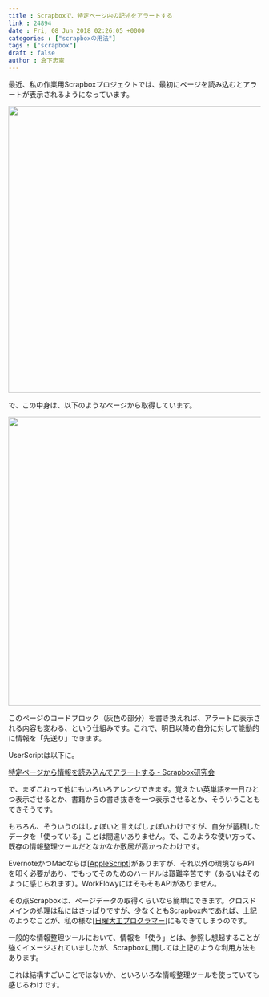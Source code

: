 ```yaml
---
title : Scrapboxで、特定ページ内の記述をアラートする
link : 24894
date : Fri, 08 Jun 2018 02:26:05 +0000
categories : ["scrapboxの用法"]
tags : ["scrapbox"]
draft : false
author : 倉下忠憲
---
```


最近、私の作業用Scrapboxプロジェクトでは、最初にページを読み込むとアラートが表示されるようになっています。

<a href="https://rashita.net/blog/?attachment_id=24895" rel="attachment wp-att-24895"><img src="https://rashita.net/blog/wp-content/uploads/2018/06/screenshot.png" alt="" width="1329" height="572" class="alignnone size-full wp-image-24895" /></a>

で、この中身は、以下のようなページから取得しています。

<a href="https://rashita.net/blog/?attachment_id=24896" rel="attachment wp-att-24896"><img src="https://rashita.net/blog/wp-content/uploads/2018/06/screenshot-1.png" alt="" width="950" height="576" class="alignnone size-full wp-image-24896" /></a>

このページのコードブロック（灰色の部分）を書き換えれば、アラートに表示される内容も変わる、という仕組みです。これで、明日以降の自分に対して能動的に情報を「先送り」できます。

UserScriptは以下に。

<a href="https://scrapbox.io/scrapboxlab/%E7%89%B9%E5%AE%9A%E3%83%9A%E3%83%BC%E3%82%B8%E3%81%8B%E3%82%89%E6%83%85%E5%A0%B1%E3%82%92%E8%AA%AD%E3%81%BF%E8%BE%BC%E3%82%93%E3%81%A7%E3%82%A2%E3%83%A9%E3%83%BC%E3%83%88%E3%81%99%E3%82%8B">特定ページから情報を読み込んでアラートする - Scrapbox研究会</a>

で、まずこれって他にもいろいろアレンジできます。覚えたい英単語を一日ひとつ表示させるとか、書籍からの書き抜きを一つ表示させるとか、そういうこともできそうです。

もちろん、そういうのはしょぼいと言えばしょぼいわけですが、自分が蓄積したデータを「使っている」ことは間違いありません。で、このような使い方って、既存の情報整理ツールだとなかなか敷居が高かったわけです。

EvernoteかつMacならば[<a href="https://scrapbox.io/rashitamemo/AppleScript">AppleScript</a>]がありますが、それ以外の環境ならAPIを叩く必要があり、でもってそのためのハードルは艱難辛苦です（あるいはそのように感じられます）。WorkFlowyにはそもそもAPIがありません。

その点Scrapboxは、ページデータの取得くらいなら簡単にできます。クロスドメインの処理は私にはさっぱりですが、少なくともScrapbox内であれば、上記のようなことが、私の様な[<a href="https://scrapbox.io/rashitamemo/%E6%97%A5%E6%9B%9C%E5%A4%A7%E5%B7%A5%E3%83%97%E3%83%AD%E3%82%B0%E3%83%A9%E3%83%9E%E3%83%BC">日曜大工プログラマー</a>]にもできてしまうのです。

一般的な情報整理ツールにおいて、情報を「使う」とは、参照し想起することが強くイメージされていましたが、Scrapboxに関しては上記のような利用方法もあります。

これは結構すごいことではないか、といろいろな情報整理ツールを使っていても感じるわけです。